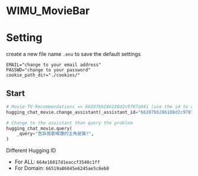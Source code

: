 # WIMU_MovieBar

# Setting
create a new file name `.env` to save the default settings
```
EMAIL="change to your email address"
PASSWD="change to your password"
cookie_path_dir="./cookies/"
```

## Start
```py
# Movie-TV-Recommendations => 66207bb286188d2c9787a941 (use the id to connect to the assistant)
hugging_chat_movie.change_assistant(_assistant_id="66207bb286188d2c9787a941")

# Change to the assistant than query the problem 
hugging_chat_movie.query(
    _query="告訴我歌喉讚的主角是誰?", 
)
```

Different Hugging ID
+ For ALL: `664e16817d1eaccf3540c1ff`
+ For Domain: `66519a86045e6245ae5c8eb8`